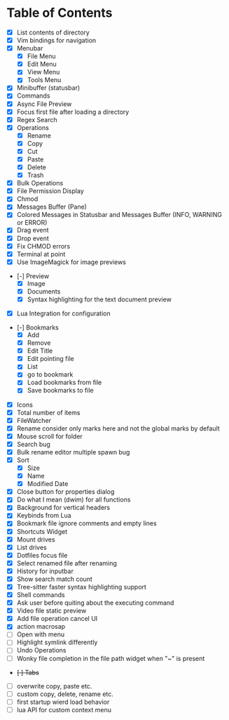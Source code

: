 
# Table of Contents

- [X] List contents of directory
- [X] Vim bindings for navigation
- [X] Menubar
  - [X] File Menu
  - [X] Edit Menu
  - [X] View Menu
  - [X] Tools Menu
- [X] Minibuffer (statusbar)
- [X] Commands
- [X] Async File Preview
- [X] Focus first file after loading a directory
- [X] Regex Search
- [X] Operations
  - [X] Rename
  - [X] Copy
  - [X] Cut
  - [X] Paste
  - [X] Delete
  - [X] Trash
- [X] Bulk Operations
- [X] File Permission Display
- [X] Chmod
- [X] Messages Buffer (Pane)
- [X] Colored Messages in Statusbar and Messages Buffer (INFO, WARNING or ERROR)
- [X] Drag event
- [X] Drop event
- [X] Fix CHMOD errors
- [X] Terminal at point
- [X] Use ImageMagick for image previews
- [-] Preview
  - [X] Image
  - [X] Documents
  - [X] Syntax highlighting for the text document preview
- [X] Lua Integration for configuration
- [-] Bookmarks
  - [X] Add
  - [X] Remove
  - [X] Edit Title
  - [X] Edit pointing file
  - [X] List
  - [X] go to bookmark
  - [X] Load bookmarks from file
  - [X] Save bookmarks to file
- [X] Icons
- [X] Total number of items
- [X] FileWatcher
- [X] Rename consider only marks here and not the global marks by default
- [X] Mouse scroll for folder
- [X] Search bug
- [X] Bulk rename editor multiple spawn bug
- [X] Sort
  - [X] Size
  - [X] Name
  - [X] Modified Date
- [X] Close button for properties dialog
- [X] Do what I mean (dwim) for all functions
- [X] Background for vertical headers
- [X] Keybinds from Lua
- [X] Bookmark file ignore comments and empty lines
- [X] Shortcuts Widget
- [X] Mount drives
- [X] List drives
- [X] Dotfiles focus file
- [X] Select renamed file after renaming
- [X] History for inputbar
- [X] Show search match count
- [X] Tree-sitter faster syntax highlighting support
- [X] Shell commands
- [X] Ask user before quiting about the executing command
- [X] Video file static preview
- [X] Add file operation cancel UI
- [X] action macrosap
- [ ] Open with menu
- [ ] Highlight symlink differently
- [ ] Undo Operations
- [ ] Wonky file completion in the file path widget when "~" is present
- ~~[ ] Tabs~~
- [ ] overwrite copy, paste etc.
- [ ] custom copy, delete, rename etc.
- [ ] first startup wierd load behavior
- [ ] lua API for custom context menu